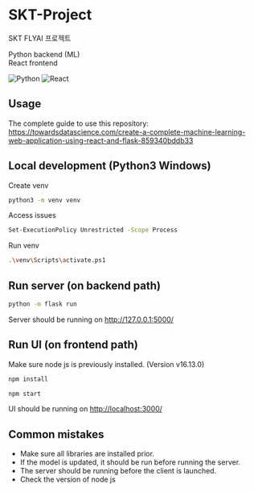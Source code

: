 # SKT-Project

SKT FLYAI 프로젝트

Python backend (ML)  
React frontend

![Python](https://img.shields.io/badge/python-3670A0?style=for-the-badge&logo=python&logoColor=ffdd54)
![React](https://img.shields.io/badge/react-%2320232a.svg?style=for-the-badge&logo=react&logoColor=%2361DAFB)

## Usage

The complete guide to use this repository: <https://towardsdatascience.com/create-a-complete-machine-learning-web-application-using-react-and-flask-859340bddb33>

## Local development (Python3 Windows)

Create venv

```sh
python3 -m venv venv
```

Access issues

```sh
Set-ExecutionPolicy Unrestricted -Scope Process
```

Run venv

```sh
.\venv\Scripts\activate.ps1
```

## Run server (on backend path)

```sh
python -m flask run
```

Server should be running on <http://127.0.0.1:5000/>

## Run UI (on frontend path)

Make sure node js is previously installed. (Version v16.13.0)

```sh
npm install
```

```sh
npm start
```

UI should be running on <http://localhost:3000/>

## Common mistakes

- Make sure all libraries are installed prior.
- If the model is updated, it should be run before running the server.
- The server should be running before the client is launched.
- Check the version of node js
